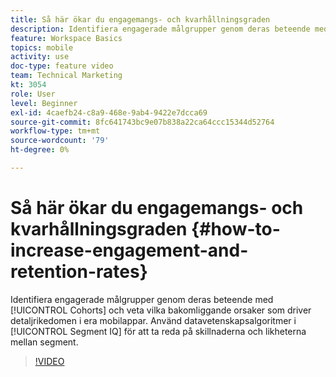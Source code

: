 ```yaml
---
title: Så här ökar du engagemangs- och kvarhållningsgraden
description: Identifiera engagerade målgrupper genom deras beteende med Cohorts och se vilka bakomliggande orsaker som driver detaljrikedomen i era mobilappar. Använd datavetenskapsalgoritmer i segmentanalys för att ta reda på skillnader och likheter mellan segment.
feature: Workspace Basics
topics: mobile
activity: use
doc-type: feature video
team: Technical Marketing
kt: 3054
role: User
level: Beginner
exl-id: 4caefb24-c8a9-468e-9ab4-9422e7dcca69
source-git-commit: 8fc641743bc9e07b838a22ca64ccc15344d52764
workflow-type: tm+mt
source-wordcount: '79'
ht-degree: 0%

---
```


# Så här ökar du engagemangs- och kvarhållningsgraden {#how-to-increase-engagement-and-retention-rates}

Identifiera engagerade målgrupper genom deras beteende med [!UICONTROL Cohorts] och veta vilka bakomliggande orsaker som driver detaljrikedomen i era mobilappar. Använd datavetenskapsalgoritmer i [!UICONTROL Segment IQ] för att ta reda på skillnaderna och likheterna mellan segment.

>[!VIDEO](https://video.tv.adobe.com/v/27825/?quality=12&learn=on)
